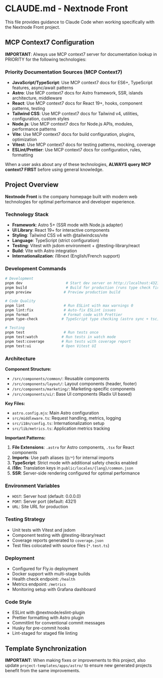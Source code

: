 # CLAUDE.md - Nextnode Front

This file provides guidance to Claude Code when working specifically with the Nextnode Front project.

## MCP Context7 Configuration

**IMPORTANT**: Always use MCP context7 server for documentation lookup in PRIORITY for the following technologies:

### Priority Documentation Sources (MCP Context7)

- **JavaScript/TypeScript**: Use MCP context7 docs for ES6+, TypeScript features, async/await patterns
- **Astro**: Use MCP context7 docs for Astro framework, SSR, islands architecture, middleware
- **React**: Use MCP context7 docs for React 19+, hooks, component patterns, testing
- **Tailwind CSS**: Use MCP context7 docs for Tailwind v4, utilities, configuration, custom styles
- **Node.js**: Use MCP context7 docs for Node.js APIs, modules, performance patterns
- **Vite**: Use MCP context7 docs for build configuration, plugins, optimization
- **Vitest**: Use MCP context7 docs for testing patterns, mocking, coverage
- **ESLint/Prettier**: Use MCP context7 docs for configuration, rules, formatting

When a user asks about any of these technologies, **ALWAYS query MCP context7 FIRST** before using general knowledge.

## Project Overview

**Nextnode Front** is the company homepage built with modern web technologies for optimal performance and developer experience.

### Technology Stack

- **Framework**: Astro 5+ (SSR mode with Node.js adapter)
- **UI Library**: React 19+ for interactive components
- **Styling**: Tailwind CSS v4 with @tailwindcss/vite
- **Language**: TypeScript (strict configuration)
- **Testing**: Vitest with jsdom environment + @testing-library/react
- **Build**: Vite with Astro integration
- **Internationalization**: i18next (English/French support)

### Development Commands

```bash
# Development
pnpm dev                    # Start dev server on http://localhost:4321
pnpm build                  # Build for production (runs type check first)
pnpm preview               # Preview production build

# Code Quality
pnpm lint                  # Run ESLint with max warnings 0
pnpm lint:fix              # Auto-fix ESLint issues
pnpm format                # Format code with Prettier
pnpm type-check           # TypeScript type checking (astro sync + tsc)

# Testing
pnpm test                  # Run tests once
pnpm test:watch           # Run tests in watch mode
pnpm test:coverage        # Run tests with coverage report
pnpm test:ui              # Open Vitest UI
```

### Architecture

**Component Structure:**

- `/src/components/common/`: Reusable components
- `/src/components/layout/`: Layout components (header, footer)
- `/src/components/marketing/`: Marketing-specific components
- `/src/components/ui/`: Base UI components (Radix UI based)

**Key Files:**

- `astro.config.mjs`: Main Astro configuration
- `src/middleware.ts`: Request handling, metrics, logging
- `src/i18n/config.ts`: Internationalization setup
- `src/lib/metrics.ts`: Application metrics tracking

**Important Patterns:**

1. **File Extensions**: `.astro` for Astro components, `.tsx` for React components
2. **Imports**: Use path aliases (`@/*`) for internal imports
3. **TypeScript**: Strict mode with additional safety checks enabled
4. **i18n**: Translation keys in `public/locales/{lang}/common.json`
5. **SSR**: Server-side rendering configured for optimal performance

### Environment Variables

- `HOST`: Server host (default: 0.0.0.0)
- `PORT`: Server port (default: 4321)
- `URL`: Site URL for production

### Testing Strategy

- Unit tests with Vitest and jsdom
- Component testing with @testing-library/react
- Coverage reports generated to `coverage.json`
- Test files colocated with source files (`*.test.ts`)

### Deployment

- Configured for Fly.io deployment
- Docker support with multi-stage builds
- Health check endpoint: `/health`
- Metrics endpoint: `/metrics`
- Monitoring setup with Grafana dashboard

### Code Style

- ESLint with @nextnode/eslint-plugin
- Prettier formatting with Astro plugin
- Commitlint for conventional commit messages
- Husky for pre-commit hooks
- Lint-staged for staged file linting

## Template Synchronization

**IMPORTANT**: When making fixes or improvements to this project, also update `project-templates/apps/astro/` to ensure new generated projects benefit from the same improvements.
